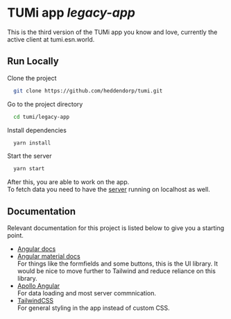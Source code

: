 # TUMi app _legacy-app_

This is the third version of the TUMi app you know and love, currently the active client at tumi.esn.world.

## Run Locally

Clone the project

```bash
  git clone https://github.com/heddendorp/tumi.git
```

Go to the project directory

```bash
  cd tumi/legacy-app
```

Install dependencies

```bash
  yarn install
```

Start the server

```bash
  yarn start
```

After this, you are able to work on the app.  
To fetch data you need to have the [server](../server) running on localhost as well.

## Documentation

Relevant documentation for this project is listed below to give you a starting point.

- [Angular docs](https://angular.io/docs)
- [Angular material docs](https://material.angular.io/components/categories)  
  For things like the formfields and some buttons, this is the UI library.
  It would be nice to move further to Tailwind and reduce reliance on this library.
- [Apollo Angular](https://apollo-angular.com/docs/)  
  For data loading and most server commnication.
- [TailwindCSS](https://tailwindcss.com/docs/utility-first)  
  For general styling in the app instead of custom CSS.
